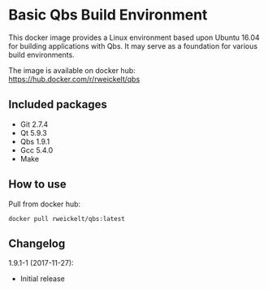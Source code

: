 Basic Qbs Build Environment 
===========================

This docker image provides a Linux environment based upon Ubuntu 16.04 for
building applications with Qbs. It may serve as a foundation for various build
environments.

The image is available on docker hub: https://hub.docker.com/r/rweickelt/qbs


Included packages
-----------------

- Git 2.7.4
- Qt 5.9.3
- Qbs 1.9.1
- Gcc 5.4.0
- Make 

How to use
----------

Pull from docker hub: 

```
docker pull rweickelt/qbs:latest
```

Changelog
---------

1.9.1-1 (2017-11-27):

- Initial release
